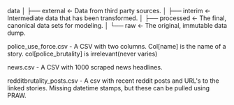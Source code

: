 data
    │   ├── external       <- Data from third party sources.
    │   ├── interim        <- Intermediate data that has been transformed.
    │   ├── processed      <- The final, canonical data sets for modeling.
    │   └── raw            <- The original, immutable data dump.

police_use_force.csv - A CSV with two columns. Col[name] is the name of a story. col[police_brutality] is irrelevant(never varies)

news.csv - A CSV with 1000 scraped news headlines.

redditbrutality_posts.csv - A csv with recent reddit posts and URL's to the linked stories. Missing datetime stamps, but these can be pulled using PRAW.